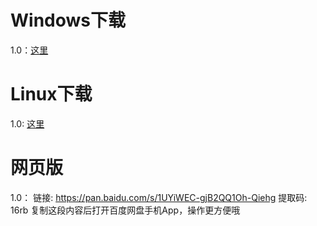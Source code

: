 # Windows下载
1.0：[这里](躲避炸弹windows.zip)
# Linux下载
1.0: [这里](躲避炸弹linux.zip)
# 网页版
1.0：
链接: https://pan.baidu.com/s/1UYiWEC-gjB2QQ1Oh-Qiehg 提取码: 16rb 复制这段内容后打开百度网盘手机App，操作更方便哦

